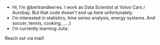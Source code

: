 - Hi, I’m @bertrandkerres. I work as Data Scientist at Volvo Cars / Aurobay. But that code doesn't end up here unfortunately.
- I’m interested in statistics, time series analysis, energy systems. And soccer, tennis, cooking, ... ;)
- I’m currently learning Julia.

Reach out via mail!

<!---
bertrandkerres/bertrandkerres is a ✨ special ✨ repository because its `README.md` (this file) appears on your GitHub profile.
You can click the Preview link to take a look at your changes.
--->
